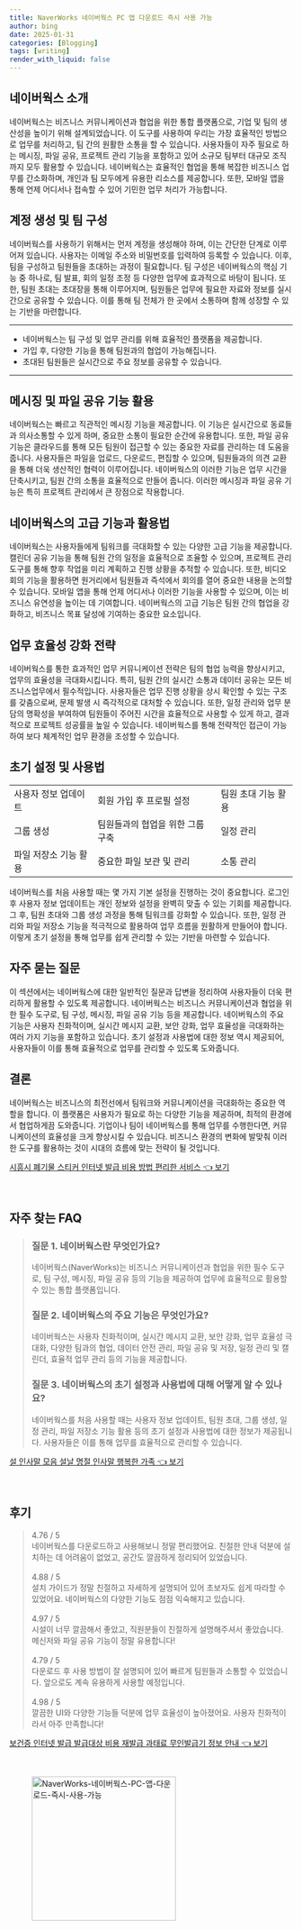 ```yaml
---
title: NaverWorks 네이버웍스 PC 앱 다운로드 즉시 사용 가능
author: bing
date: 2025-01-31
categories: [Blogging]
tags: [writing]
render_with_liquid: false
---
```



<h2 id='네이버웍스_소개'>네이버웍스 소개</h2>

<p>네이버웍스는 비즈니스 커뮤니케이션과 협업을 위한 통합 플랫폼으로, 기업 및 팀의 생산성을 높이기 위해 설계되었습니다. 이 도구를 사용하여 우리는 가장 효율적인 방법으로 업무를 처리하고, 팀 간의 원활한 소통을 할 수 있습니다. 사용자들이 자주 필요로 하는 메시징, 파일 공유, 프로젝트 관리 기능을 포함하고 있어 소규모 팀부터 대규모 조직까지 모두 활용할 수 있습니다. 네이버웍스는 효율적인 협업을 통해 복잡한 비즈니스 업무를 간소화하며, 개인과 팀 모두에게 유용한 리소스를 제공합니다. 또한, 모바일 앱을 통해 언제 어디서나 접속할 수 있어 기민한 업무 처리가 가능합니다.</p>

<h2 id='계정_생성_및_팀_구성'>계정 생성 및 팀 구성</h2>

<p>네이버웍스를 사용하기 위해서는 먼저 계정을 생성해야 하며, 이는 간단한 단계로 이루어져 있습니다. 사용자는 이메일 주소와 비밀번호를 입력하여 등록할 수 있습니다. 이후, 팀을 구성하고 팀원들을 초대하는 과정이 필요합니다. 팀 구성은 네이버웍스의 핵심 기능 중 하나로, 팀 발표, 회의 일정 조정 등 다양한 업무에 효과적으로 바탕이 됩니다. 또한, 팀원 초대는 초대장을 통해 이루어지며, 팀원들은 업무에 필요한 자료와 정보를 실시간으로 공유할 수 있습니다. 이를 통해 팀 전체가 한 곳에서 소통하며 함께 성장할 수 있는 기반을 마련합니다.</p>

<hr />

<ul>
    <li>네이버웍스는 팀 구성 및 업무 관리를 위해 효율적인 플랫폼을 제공합니다.</li>
    <li>가입 후, 다양한 기능을 통해 팀원과의 협업이 가능해집니다.</li>
    <li>초대된 팀원들은 실시간으로 주요 정보를 공유할 수 있습니다.</li>
</ul>

<hr />

<h2 id='메시징_및_파일_공유'>메시징 및 파일 공유 기능 활용</h2>

<p>네이버웍스는 빠르고 직관적인 메시징 기능을 제공합니다. 이 기능은 실시간으로 동료들과 의사소통할 수 있게 하며, 중요한 소통이 필요한 순간에 유용합니다. 또한, 파일 공유 기능은 클라우드를 통해 모든 팀원이 접근할 수 있는 중요한 자료를 관리하는 데 도움을 줍니다. 사용자들은 파일을 업로드, 다운로드, 편집할 수 있으며, 팀원들과의 의견 교환을 통해 더욱 생산적인 협력이 이루어집니다. 네이버웍스의 이러한 기능은 업무 시간을 단축시키고, 팀원 간의 소통을 효율적으로 만들어 줍니다. 이러한 메시징과 파일 공유 기능은 특히 프로젝트 관리에서 큰 장점으로 작용합니다.</p>

<h2 id='고급_기능과_활용법'>네이버웍스의 고급 기능과 활용법</h2>

<p>네이버웍스는 사용자들에게 팀워크를 극대화할 수 있는 다양한 고급 기능을 제공합니다. 캘린더 공유 기능을 통해 팀원 간의 일정을 효율적으로 조율할 수 있으며, 프로젝트 관리 도구를 통해 향후 작업을 미리 계획하고 진행 상황을 추적할 수 있습니다. 또한, 비디오 회의 기능을 활용하면 원거리에서 팀원들과 즉석에서 회의를 열어 중요한 내용을 논의할 수 있습니다. 모바일 앱을 통해 언제 어디서나 이러한 기능을 사용할 수 있으며, 이는 비즈니스 유연성을 높이는 데 기여합니다. 네이버웍스의 고급 기능은 팀원 간의 협업을 강화하고, 비즈니스 목표 달성에 기여하는 중요한 요소입니다.</p>

<h2 id='업무_효율성_강화_전략'>업무 효율성 강화 전략</h2>

<p>네이버웍스를 통한 효과적인 업무 커뮤니케이션 전략은 팀의 협업 능력을 향상시키고, 업무의 효율성을 극대화시킵니다. 특히, 팀원 간의 실시간 소통과 데이터 공유는 모든 비즈니스업무에서 필수적입니다. 사용자들은 업무 진행 상황을 상시 확인할 수 있는 구조를 갖춤으로써, 문제 발생 시 즉각적으로 대처할 수 있습니다. 또한, 일정 관리와 업무 분담의 명확성을 부여하여 팀원들이 주어진 시간을 효율적으로 사용할 수 있게 하고, 결과적으로 프로젝트 성공률을 높일 수 있습니다. 네이버웍스를 통해 전략적인 접근이 가능하여 보다 체계적인 업무 환경을 조성할 수 있습니다.</p>

<h2 id='초기_설정_및_사용법'>초기 설정 및 사용법</h2>

<table>
    <tr>
        <td>사용자 정보 업데이트</td>
        <td>회원 가입 후 프로필 설정</td>
        <td>팀원 초대 기능 활용</td>
    </tr>
    <tr>
        <td>그룹 생성</td>
        <td>팀원들과의 협업을 위한 그룹 구축</td>
        <td>일정 관리</td>
    </tr>
    <tr>
        <td>파일 저장소 기능 활용</td>
        <td>중요한 파일 보관 및 관리</td>
        <td>소통 관리</td>
    </tr>
</table>

<p>네이버웍스를 처음 사용할 때는 몇 가지 기본 설정을 진행하는 것이 중요합니다. 로그인 후 사용자 정보 업데이트는 개인 정보와 설정을 완벽히 맞출 수 있는 기회를 제공합니다. 그 후, 팀원 초대와 그룹 생성 과정을 통해 팀워크를 강화할 수 있습니다. 또한, 일정 관리와 파일 저장소 기능을 적극적으로 활용하여 업무 흐름을 원활하게 만들어야 합니다. 이렇게 초기 설정을 통해 업무를 쉽게 관리할 수 있는 기반을 마련할 수 있습니다.</p>

<h2 id='자주_묻는_질문'>자주 묻는 질문</h2>

<p>이 섹션에서는 네이버웍스에 대한 일반적인 질문과 답변을 정리하여 사용자들이 더욱 편리하게 활용할 수 있도록 제공합니다. 네이버웍스는 비즈니스 커뮤니케이션과 협업을 위한 필수 도구로, 팀 구성, 메시징, 파일 공유 기능 등을 제공합니다. 네이버웍스의 주요 기능은 사용자 친화적이며, 실시간 메시지 교환, 보안 강화, 업무 효율성을 극대화하는 여러 가지 기능을 포함하고 있습니다. 초기 설정과 사용법에 대한 정보 역시 제공되어, 사용자들이 이를 통해 효율적으로 업무를 관리할 수 있도록 도와줍니다.</p>

<h2 id='결론'>결론</h2>

<p>네이버웍스는 비즈니스의 최전선에서 팀워크와 커뮤니케이션을 극대화하는 중요한 역할을 합니다. 이 플랫폼은 사용자가 필요로 하는 다양한 기능을 제공하며, 최적의 환경에서 협업하게끔 도와줍니다. 기업이나 팀이 네이버웍스를 통해 업무를 수행한다면, 커뮤니케이션의 효율성을 크게 향상시킬 수 있습니다. 비즈니스 환경의 변화에 발맞춰 이러한 도구를 활용하는 것이 시대의 흐름에 맞는 전략이 될 것입니다.</p>


<p><a class="click-button" title="시흥시 폐기물 스티커 인터넷 발급 비용 방법 편리한 서비스" href="https://greenforu.github.io/posts/%EC%8B%9C%ED%9D%A5%EC%8B%9C-%ED%8F%90%EA%B8%B0%EB%AC%BC-%EC%8A%A4%ED%8B%B0%EC%BB%A4-%EC%9D%B8%ED%84%B0%EB%84%B7-%EB%B0%9C%EA%B8%89-%EB%B9%84%EC%9A%A9-%EB%B0%A9%EB%B2%95-%ED%8E%B8%EB%A6%AC%ED%95%9C-%EC%84%9C%EB%B9%84%EC%8A%A4/" rel="dofollow">시흥시 폐기물 스티커 인터넷 발급 비용 방법 편리한 서비스 👈 보기</a></p><br>
<h2 id='자주_찾는_FAQ'>자주 찾는 FAQ</h2>
<div itemscope="" itemtype="https://schema.org/FAQPage"> 
<blockquote> 
<div itemscope="" itemprop="mainEntity" itemtype="https://schema.org/Question"> 
<h3 itemprop="name">질문 1. 네이버웍스란 무엇인가요?</h3> 
<div itemscope="" itemprop="acceptedAnswer" itemtype="https://schema.org/Answer"> 
<span itemprop="text"> 
<p>네이버웍스(NaverWorks)는 비즈니스 커뮤니케이션과 협업을 위한 필수 도구로, 팀 구성, 메시징, 파일 공유 등의 기능을 제공하여 업무에 효율적으로 활용할 수 있는 통합 플랫폼입니다.</p> 
</span> 
</div> 
</div> 

<div itemscope="" itemprop="mainEntity" itemtype="https://schema.org/Question"> 
<h3 itemprop="name">질문 2. 네이버웍스의 주요 기능은 무엇인가요?</h3> 
<div itemscope="" itemprop="acceptedAnswer" itemtype="https://schema.org/Answer"> 
<span itemprop="text"> 
<p>네이버웍스는 사용자 친화적이며, 실시간 메시지 교환, 보안 강화, 업무 효율성 극대화, 다양한 팀과의 협업, 데이터 안전 관리, 파일 공유 및 저장, 일정 관리 및 캘린더, 효율적 업무 관리 등의 기능을 제공합니다.</p> 
</span> 
</div> 
</div> 

<div itemscope="" itemprop="mainEntity" itemtype="https://schema.org/Question"> 
<h3 itemprop="name">질문 3. 네이버웍스의 초기 설정과 사용법에 대해 어떻게 알 수 있나요?</h3> 
<div itemscope="" itemprop="acceptedAnswer" itemtype="https://schema.org/Answer"> 
<span itemprop="text"> 
<p>네이버웍스를 처음 사용할 때는 사용자 정보 업데이트, 팀원 초대, 그룹 생성, 일정 관리, 파일 저장소 기능 활용 등의 초기 설정과 사용법에 대한 정보가 제공됩니다. 사용자들은 이를 통해 업무를 효율적으로 관리할 수 있습니다.</p> 
</span> 
</div> 
</div> 
</blockquote> 
</div>
<p><a class="click-button" title="설 인사말 모음 설날 명절 인사말 행복한 가족" href="https://greenforu.github.io/posts/%EC%84%A4-%EC%9D%B8%EC%82%AC%EB%A7%90-%EB%AA%A8%EC%9D%8C-%EC%84%A4%EB%82%A0-%EB%AA%85%EC%A0%88-%EC%9D%B8%EC%82%AC%EB%A7%90-%ED%96%89%EB%B3%B5%ED%95%9C-%EA%B0%80%EC%A1%B1/" rel="dofollow">설 인사말 모음 설날 명절 인사말 행복한 가족 👈 보기</a></p><br>
<h2 id='후기'>후기</h2>
<div itemscope itemtype="https://schema.org/Product">
  <blockquote>
  <div itemprop="review" itemscope itemtype="https://schema.org/Review">
      <div itemprop="reviewRating" itemscope itemtype="https://schema.org/Rating"> <span itemprop="ratingValue">4.76</span> / <span itemprop="bestRating">5</span> </div>
      <span itemprop="reviewBody">네이버웍스를 다운로드하고 사용해보니 정말 편리했어요. 친절한 안내 덕분에 설치하는 데 어려움이 없었고, 공간도 깔끔하게 정리되어 있었습니다.</span>
  </div>
  <br>
  <div itemprop="review" itemscope itemtype="https://schema.org/Review">
      <div itemprop="reviewRating" itemscope itemtype="https://schema.org/Rating"> <span itemprop="ratingValue">4.88</span> / <span itemprop="bestRating">5</span> </div>
      <span itemprop="reviewBody">설치 가이드가 정말 친절하고 자세하게 설명되어 있어 초보자도 쉽게 따라할 수 있었어요. 네이버웍스의 다양한 기능도 점점 익숙해지고 있습니다.</span>
  </div>
  <br>
  <div itemprop="review" itemscope itemtype="https://schema.org/Review">
      <div itemprop="reviewRating" itemscope itemtype="https://schema.org/Rating"> <span itemprop="ratingValue">4.97</span> / <span itemprop="bestRating">5</span> </div>
      <span itemprop="reviewBody">시설이 너무 깔끔해서 좋았고, 직원분들이 친절하게 설명해주셔서 좋았습니다. 메신저와 파일 공유 기능이 정말 유용합니다!</span>
  </div>
  <br>
  <div itemprop="review" itemscope itemtype="https://schema.org/Review">
      <div itemprop="reviewRating" itemscope itemtype="https://schema.org/Rating"> <span itemprop="ratingValue">4.79</span> / <span itemprop="bestRating">5</span> </div>
      <span itemprop="reviewBody">다운로드 후 사용 방법이 잘 설명되어 있어 빠르게 팀원들과 소통할 수 있었습니다. 앞으로도 계속 유용하게 사용할 예정입니다.</span>
  </div>
  <br>
  <div itemprop="review" itemscope itemtype="https://schema.org/Review">
      <div itemprop="reviewRating" itemscope itemtype="https://schema.org/Rating"> <span itemprop="ratingValue">4.98</span> / <span itemprop="bestRating">5</span> </div>
      <span itemprop="reviewBody">깔끔한 UI와 다양한 기능들 덕분에 업무 효율성이 높아졌어요. 사용자 친화적이라서 아주 만족합니다!</span>
  </div>
  </blockquote>
</div>
<p><a class="click-button" title="보건증 인터넷 발급 발급대상 비용 재발급 과태료 무인발급기 정보 안내" href="https://greenforu.github.io/posts/%EB%B3%B4%EA%B1%B4%EC%A6%9D-%EC%9D%B8%ED%84%B0%EB%84%B7-%EB%B0%9C%EA%B8%89-%EB%B0%9C%EA%B8%89%EB%8C%80%EC%83%81-%EB%B9%84%EC%9A%A9-%EC%9E%AC%EB%B0%9C%EA%B8%89-%EA%B3%BC%ED%83%9C%EB%A3%8C-%EB%AC%B4%EC%9D%B8%EB%B0%9C%EA%B8%89%EA%B8%B0-%EC%A0%95%EB%B3%B4-%EC%95%88%EB%82%B4/" rel="dofollow">보건증 인터넷 발급 발급대상 비용 재발급 과태료 무인발급기 정보 안내 👈 보기</a></p><br>
<figure class="image"><img src="https://greenforu.github.io/assets/img/thumbnail/NaverWorks-네이버웍스-PC-앱-다운로드-즉시-사용-가능.webp" alt="NaverWorks-네이버웍스-PC-앱-다운로드-즉시-사용-가능" width="256" height="256"></figure>